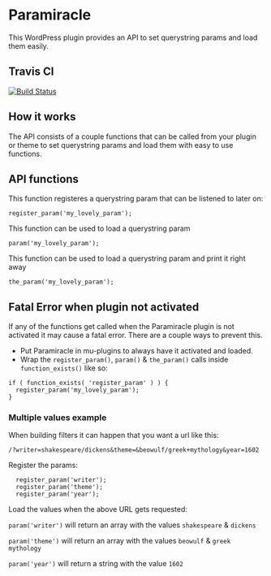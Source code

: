 Paramiracle
============

This WordPress plugin provides an API to set querystring params and load them easily.

## Travis CI

[![Build Status](https://travis-ci.org/sebastiaandegeus/paramiracle.svg?branch=master)](https://travis-ci.org/sebastiaandegeus/paramiracle)


## How it works

The API consists of a couple functions that can be called from your plugin or theme to set querystring params and load them with easy to use functions.


## API functions

This function registeres a querystring param that can be listened to later on:
```
register_param('my_lovely_param');
```

This function can be used to load a querystring param
```
param('my_lovely_param');
```

This function can be used to load a querystring param and print it right away
```
the_param('my_lovely_param');
```


## Fatal Error when plugin not activated

If any of the functions get called when the Paramiracle plugin is not activated it may cause a fatal error. There are a couple ways to prevent this.

* Put Paramiracle in mu-plugins to always have it activated and loaded.
* Wrap the `register_param()`, `param()` & `the_param()` calls inside `function_exists()` like so:

```
if ( function_exists( 'register_param' ) ) {
  register_param('my_lovely_param');
}
```


### Multiple values example

When building filters it can happen that you want a url like this:

`/?writer=shakespeare/dickens&theme=&beowulf/greek+mythology&year=1602`

Register the params:

```
  register_param('writer');
  register_param('theme');
  register_param('year');
```

Load the values when the above URL gets requested:

`param('writer')` will return an array with the values `shakespeare` & `dickens`

`param('theme')` will return an array with the values `beowulf` & `greek mythology`

`param('year')` will return a string with the value `1602`


